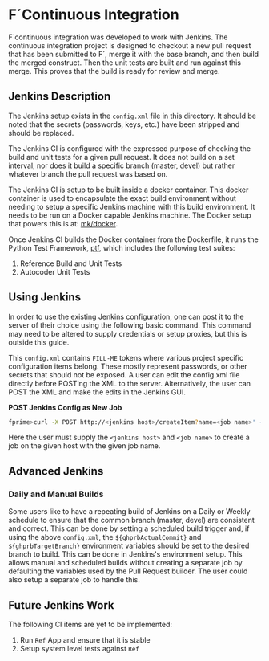 # F´Continuous Integration

F´continuous integration was developed to work with Jenkins. The continuous integration project is
designed to checkout a new pull request that has been submitted to F´, merge it with the base 
branch, and then build the merged construct. Then the unit tests are built and run against this
merge. This proves that the build is ready for review and merge.

## Jenkins Description

The Jenkins setup exists in the `config.xml` file in this directory. It should be noted that the
secrets (passwords, keys, etc.) have been stripped and should be replaced.

The Jenkins CI is configured with the expressed purpose of checking the build and unit tests for
a given pull request. It does not build on a set interval, nor does it build a specific branch
(master, devel) but rather whatever branch the pull request was based on.

The Jenkins CI is setup to be built inside a docker container. This docker container is used to
encapsulate the exact build environment without needing to setup a specific Jenkins machine with
this build environment. It needs to be run on a Docker capable Jenkins machine. The Docker setup
that powers this is at: [mk/docker](../docker/).

Once Jenkins CI builds the Docker container from the Dockerfile, it runs the Python Test Framework,
[ptf](/ptf), which includes the following test suites:

 1. Reference Build and Unit Tests
 2. Autocoder Unit Tests

## Using Jenkins

In order to use the existing Jenkins configuration, one can post it to the server of their choice
using the following basic command. This command may need to be altered to supply credentials or
setup proxies, but this is outside this guide.

This `config.xml` contains `FILL-ME` tokens where various project specific configuration items
belong. These mostly represent passwords, or other secrets that should not be exposed. A user can
edit the config.xml file directly before POSTing the XML to the server. Alternatively, the user can
POST the XML and make the edits in the Jenkins GUI.


**POST Jenkins Config as New Job**
```bash
fprime>curl -X POST http://<jenkins host>/createItem?name=<job name>' --header "Content-Type: application/xml" -d mk/ci/config.xml
```
Here the user must supply the `<jenkins host>` and `<job name>` to create a job on the given host with the given job name.

## Advanced Jenkins 

### Daily and Manual Builds

Some users like to have a repeating build of Jenkins on a Daily or Weekly schedule to ensure that
the common branch (master, devel) are consistent and correct. This can be done by setting a
scheduled build trigger and, if using the above `config.xml`, the `${ghprbActualCommit}` and
`${ghprbTargetBranch}` environment variables should be set to the desired branch to build. This can be done
in Jenkins's environment setup. This allows manual and scheduled builds without creating a separate
job by defaulting the variables used by the Pull Request builder. The user could also setup a
separate job to handle this.

## Future Jenkins Work

The following CI items are yet to be implemented:

1. Run `Ref` App and ensure that it is stable
2. Setup system level tests against `Ref`

